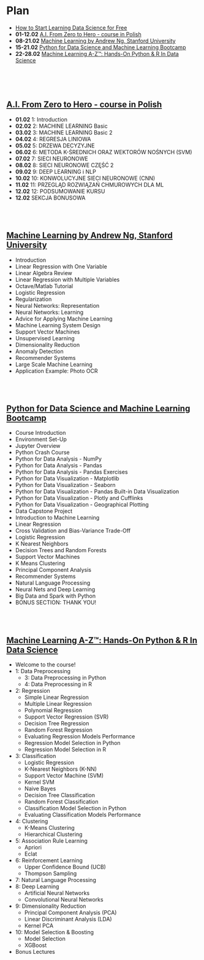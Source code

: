 # Plan
- [How to Start Learning Data Science for Free](https://lambdaschool.com/the-commons/how-to-start-learning-data-science-for-free)
- <b>01-12.02</b> [A.I. From Zero to Hero - course in Polish](https://github.com/DanBanasiak/30-Days-Of-MachineLearning/blob/master/resources.md#ai-from-zero-to-hero---course-in-polish)
- <b>08-21.02</b> [Machine Learning by Andrew Ng, Stanford University](https://github.com/DanBanasiak/30-Days-Of-MachineLearning/blob/master/resources.md#machine-learning-by-andrew-ng-stanford-university)
- <b>15-21.02</b> [Python for Data Science and Machine Learning Bootcamp](https://github.com/DanBanasiak/30-Days-Of-MachineLearning/blob/master/resources.md#python-for-data-science-and-machine-learning-bootcamp)
- <b>22-28.02</b> [Machine Learning A-Z™: Hands-On Python & R In Data Science](https://github.com/DanBanasiak/30-Days-Of-MachineLearning/blob/master/resources.md#machine-learning-a-z-hands-on-python--r-in-data-science)

<br/><br/><br/>

## [A.I. From Zero to Hero - course in Polish](https://szkolachmury.pl/a-i-od-zera-do-bohatera/)
- <b>01.02</b> 1: Introduction
- <b>02.02</b> 2: MACHINE LEARNING Basic
- <b>03.02</b> 3: MACHINE LEARNING Basic 2
- <b>04.02</b> 4: REGRESJA LINIOWA
- <b>05.02</b> 5: DRZEWA DECYZYJNE
- <b>06.02</b> 6: METODA K-ŚREDNICH ORAZ WEKTORÓW NOŚNYCH (SVM)
- <b>07.02</b> 7: SIECI NEURONOWE
- <b>08.02</b> 8: SIECI NEURONOWE CZĘŚĆ 2
- <b>09.02</b> 9: DEEP LEARNING i NLP
- <b>10.02</b> 10: KONWOLUCYJNE SIECI NEURONOWE (CNN)
- <b>11.02</b> 11: PRZEGLĄD ROZWIĄZAŃ CHMUROWYCH DLA ML
- <b>12.02</b> 12: PODSUMOWANIE KURSU
- <b>12.02</b> SEKCJA BONUSOWA

<br/><br/>

## [Machine Learning by Andrew Ng, Stanford University](https://www.coursera.org/learn/machine-learning)
- Introduction
- Linear Regression with One Variable
- Linear Algebra Review
- Linear Regression with Multiple Variables
- Octave/Matlab Tutorial
- Logistic Regression
- Regularization
- Neural Networks: Representation
- Neural Networks: Learning
- Advice for Applying Machine Learning
- Machine Learning System Design
- Support Vector Machines
- Unsupervised Learning
- Dimensionality Reduction
- Anomaly Detection
- Recommender Systems
- Large Scale Machine Learning
- Application Example: Photo OCR

<br/><br/>

## [Python for Data Science and Machine Learning Bootcamp](https://www.udemy.com/course/python-for-data-science-and-machine-learning-bootcamp/)
- Course Introduction
- Environment Set-Up
- Jupyter Overview
- Python Crash Course
- Python for Data Analysis - NumPy
- Python for Data Analysis - Pandas
- Python for Data Analysis - Pandas Exercises
- Python for Data Visualization - Matplotlib
- Python for Data Visualization - Seaborn
- Python for Data Visualization - Pandas Built-in Data Visualization
- Python for Data Visualization - Plotly and Cufflinks
- Python for Data Visualization - Geographical Plotting
- Data Capstone Project
- Introduction to Machine Learning
- Linear Regression
- Cross Validation and Bias-Variance Trade-Off
- Logistic Regression
- K Nearest Neighbors
- Decision Trees and Random Forests
- Support Vector Machines
- K Means Clustering
- Principal Component Analysis
- Recommender Systems
- Natural Language Processing
- Neural Nets and Deep Learning
- Big Data and Spark with Python
- BONUS SECTION: THANK YOU!

<br/><br/>

## [Machine Learning A-Z™: Hands-On Python & R In Data Science](https://www.udemy.com/course/machinelearning/)
- Welcome to the course!
- 1: Data Preprocessing
    - 3: Data Preprocessing in Python
    - 4: Data Preprocessing in R
- 2: Regression
    - Simple Linear Regression
    - Multiple Linear Regression
    - Polynomial Regression
    - Support Vector Regression (SVR)
    - Decision Tree Regression
    - Random Forest Regression
    - Evaluating Regression Models Performance
    - Regression Model Selection in Python
    - Regression Model Selection in R
- 3: Classification
    - Logistic Regression
    - K-Nearest Neighbors (K-NN)
    - Support Vector Machine (SVM)
    - Kernel SVM
    - Naive Bayes
    - Decision Tree Classification
    - Random Forest Classification
    - Classification Model Selection in Python
    - Evaluating Classification Models Performance
- 4: Clustering
    - K-Means Clustering
    - Hierarchical Clustering
- 5: Association Rule Learning
    - Apriori
    - Eclat
- 6: Reinforcement Learning
    - Upper Confidence Bound (UCB)
    - Thompson Sampling
- 7: Natural Language Processing
- 8: Deep Learning
    - Artificial Neural Networks
    - Convolutional Neural Networks
- 9: Dimensionality Reduction
    - Principal Component Analysis (PCA)
    - Linear Discriminant Analysis (LDA)
    - Kernel PCA
- 10: Model Selection & Boosting
    - Model Selection
    - XGBoost
- Bonus Lectures
